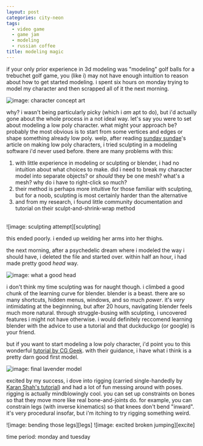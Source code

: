 ```yaml
---
layout: post
categories: city-neon
tags:
  - video game
  - game jam
  - modeling
  - russian coffee
title: modeling magic
---
```

if your only prior experience in 3d modeling was "modeling" golf balls for a trebuchet golf game, you (like i) may not have enough intuition to reason about how to get started modeling. i spent six hours on monday trying to model my character and then scrapped all of it the next morning.

![image: character concept art][character-concept]

why? i wasn't being particularly picky (which i _am_ apt to do), but i'd actually gone about the whole process in a not ideal way. let's say you were to set about modeling a low poly character. what might your approach be? probably the most obvious is to start from some vertices and edges or shape something already low poly. welp, after reading [sunday sundae](https://sundaysundae.co/how-to-make-low-poly-characters/)'s article on making low poly characters, i tried sculpting in a modeling software i'd never used before. there are many problems with this:

1. with little experience in modeling or sculpting or blender, i had no intuition about what choices to make. did i need to break my character model into separate objects? or _should_ they be one mesh? what's a mesh? why do i have to right-click so much?
2. their method is perhaps more intuitive for those familiar with sculpting, but for a noob, sculpting is most certainly harder than the alternative
3. and from my research, i found little community documentation and tutorial on their sculpt-and-shrink-wrap method

<br/>
![image: sculpting attempt][sculpting]

this ended poorly. i ended up welding her arms into her thighs.

the next morning, after a psychedelic dream where i modeled the way i should have, i deleted the file and started over. within half an hour, i had made pretty good _head_ way.

![image: what a good head][head]

<!--more-->

i don't think my time sculpting was for naught though. i climbed a good chunk of the learning curve for blender. blender is a beast. there are so many shortcuts, hidden menus, windows, and so much *power*. it's _very_ intimidating at the beginnning, but after 20 hours, navigating blender feels much more natural. through struggle-busing with sculpting, i uncovered features i might not have otherwise. i would definitely reccomend learning blender with the advice to use a tutorial and that duckduckgo (or google) is your friend.

but if you want to start modeling a low poly character, i'd point you to this wonderful [tutorial by CG Geek](https://www.youtube.com/watch?v=Ljl_QFs9xhE). with their guidance, i have what i think is a pretty darn good first model.

![image: final lavender model][lavender]

excited by my success, i dove into rigging (carried single-handedly by [Karan Shah's tutorial](https://cgi.tutsplus.com/tutorials/building-a-basic-low-poly-character-rig-in-blender--cg-16955)) and had a lot of fun messing around with poses. rigging is actually mindblowingly cool. you can set up constraints on bones so that they move more like real bone-and-joints do. for example, you can constrain legs (with inverse kinematics) so that knees don't bend "inward". it's very procedural insofar, but i'm itching to try rigging something weird.

<div class="imageGallery" markdown="1">
![image: bending those legs][legs]
![image: excited broken jumping][excite]
<!-- ![image: posing][posin] -->
</div>

time period: monday and tuesday

[character-concept]: {{site.baseurl}}/assets/cityneon-20190718-1.jpg
[sculpting]: {{site.baseurl}}/assets/cityneon-20190718-2.png
[head]: {{site.baseurl}}/assets/cityneon-20190718-3.png
[lavender]: {{site.baseurl}}/assets/cityneon-20190718-4.png
[legs]: {{site.baseurl}}/assets/cityneon-whatsup-homeskillet.gif
[excite]: {{site.baseurl}}/assets/cityneon-too-excited.gif
[posin]: {{site.baseurl}}/assets/cityneon-20190718-5.png
